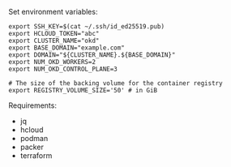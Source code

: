 Set environment variables:
```
export SSH_KEY=$(cat ~/.ssh/id_ed25519.pub)
export HCLOUD_TOKEN="abc"
export CLUSTER_NAME="okd"
export BASE_DOMAIN="example.com"
export DOMAIN="${CLUSTER_NAME}.${BASE_DOMAIN}"
export NUM_OKD_WORKERS=2
export NUM_OKD_CONTROL_PLANE=3

# The size of the backing volume for the container registry
export REGISTRY_VOLUME_SIZE='50' # in GiB
```

Requirements:
- jq
- hcloud
- podman
- packer
- terraform